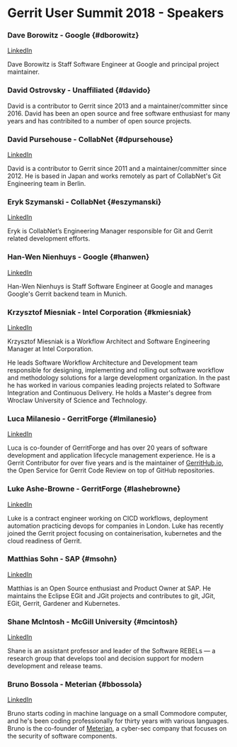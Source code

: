 # Gerrit User Summit 2018 - Speakers

### Dave Borowitz - Google {#dborowitz}

[LinkedIn](https://www.linkedin.com/in/dborowitz/)

Dave Borowitz is Staff Software Engineer at Google and principal
project maintainer.

### David Ostrovsky - Unaffiliated {#davido}

David is a contributor to Gerrit since 2013 and a maintainer/committer
since 2016. David has been an open source and free software enthusiast
for many years and has contribited to a number of open source projects.

### David Pursehouse - CollabNet {#dpursehouse}

[LinkedIn](https://www.linkedin.com/in/davidpursehouse/)

David is a contributor to Gerrit since 2011 and a maintainer/committer
since 2012. He is based in Japan and works remotely as part of
CollabNet's Git Engineering team in Berlin.

### Eryk Szymanski - CollabNet {#eszymanski}
[LinkedIn](https://www.linkedin.com/in/eryk-szymanski-94b92ba)

Eryk is CollabNet’s Engineering Manager responsible for Git and Gerrit
related development efforts.

### Han-Wen Nienhuys - Google {#hanwen}

[LinkedIn](https://www.linkedin.com/in/han-wen-nienhuys-794753)

Han-Wen Nienhuys is Staff Software Engineer at Google and manages Google's
Gerrit backend team in Munich.

### Krzysztof Miesniak - Intel Corporation {#kmiesniak}

[LinkedIn](https://www.linkedin.com/in/krzysztof-miesniak-9036132/)

Krzysztof Miesniak is a Workflow Architect and Software Engineering
Manager at Intel Corporation.

He leads Software Workflow Architecture and Development team responsible
for designing, implementing and rolling out software workflow and methodology
solutions for a large development organization.
In the past he has worked in various companies leading projects related to
Software Integration and Continuous Delivery.
He holds a Master's degree from Wroclaw University of Science and Technology.

### Luca Milanesio - GerritForge {#lmilanesio}

[LinkedIn](https://www.linkedin.com/in/lucamilanesio/)

Luca is co-founder of GerritForge and has over 20 years of software development
and application lifecycle management experience.
He is a Gerrit Contributor for over five years and is the maintainer
of [GerritHub.io](https://gerrithub.io), the Open Service for Gerrit Code Review
on top of GitHub repositories.

### Luke Ashe-Browne - GerritForge {#lashebrowne}

[LinkedIn](https://www.linkedin.com/in/lukeab/)

Luke is a contract engineer working on CICD workflows, deployment automation
practicing devops for companies in London.
Luke has recently joined the Gerrit project focusing on containerisation,
kubernetes and the cloud readiness of Gerrit.

### Matthias Sohn - SAP {#msohn}

[LinkedIn](https://www.linkedin.com/in/matthiassohn/)

Matthias is an Open Source enthusiast and Product Owner at SAP.
He maintains the Eclipse EGit and JGit projects and contributes to git, JGit,
EGit, Gerrit, Gardener and Kubernetes.

### Shane McIntosh - McGill University {#mcintosh}

[LinkedIn](https://www.linkedin.com/in/shane-mcintosh)

Shane is an assistant professor and leader of the Software REBELs — a research
group that develops tool and decision support for modern development and release
teams.

### Bruno Bossola - Meterian {#bbossola}

[LinkedIn](https://www.linkedin.com/in/bbossola)

Bruno starts coding in machine language on a small Commodore computer, and he's
been coding professionally for thirty years with various languages. Bruno is the
co-founder of [Meterian](https://www.meterian.io), a cyber-sec company
that focuses on the security of software components.
